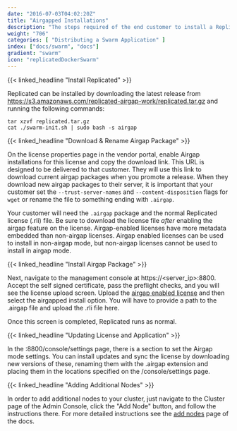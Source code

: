 ```yaml
---
date: "2016-07-03T04:02:20Z"
title: "Airgapped Installations"
description: "The steps required of the end customer to install a Replicated application into an airgapped environment."
weight: "706"
categories: [ "Distributing a Swarm Application" ]
index: ["docs/swarm", "docs"]
gradient: "swarm"
icon: "replicatedDockerSwarm"
---
```


{{< linked_headline "Install Replicated" >}}

Replicated can be installed by downloading the latest release from https://s3.amazonaws.com/replicated-airgap-work/replicated.tar.gz and running the following commands:

```shell
tar xzvf replicated.tar.gz
cat ./swarm-init.sh | sudo bash -s airgap
```

{{< linked_headline "Download & Rename Airgap Package" >}}

On the license properties page in the vendor portal, enable Airgap installations for this license and copy the
download link. This URL is designed to be delivered to that customer. They will use this link to download
current airgap packages when you promote a release. When they download new airgap packages to their server,
it is important that your customer set the `--trust-server-names` and `--content-disposition` flags for `wget`
or rename the file to something ending with `.airgap`.

Your customer will need the `.airgap` package and the normal Replicated license (.rli) file. Be sure to download
the license file *after* enabling the airgap feature on the license. Airgap-enabled licenses have more metadata
embedded than non-airgap licenses. Airgap enabled licenses can be used to install in non-airgap mode, but
non-airgap licenses cannot be used to install in airgap mode.

{{< linked_headline "Install Airgap Package" >}}

Next, navigate to the management console at https://<server_ip>:8800. Accept the self signed certificate, pass
the preflight checks, and you will see the license upload screen. Upload the [airgap enabled license](/docs/swarm/getting-started/create-licenses/#airgap-download-enabled) and then select the airgapped install option.
You will have to provide a path to the .airgap file and upload the .rli file here.

Once this screen is completed, Replicated runs as normal.

{{< linked_headline "Updating License and Application" >}}

In the :8800/console/settings page, there is a section
to set the Airgap mode settings. You can install updates and sync the license by downloading new versions of these,
renaming them with the .airgap extension and placing them in the locations specified on the /console/settings
page.

{{< linked_headline "Adding Additional Nodes" >}}

In order to add additional nodes to your cluster, just navigate to the Cluster page of the Admin Console, click the "Add Node" button, and follow the instructions there. For more detailed instructions see the [add nodes](/docs/swarm/customer-installations/add-nodes/) page of the docs.
